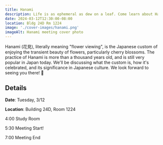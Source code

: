```yaml
---
title: Hanami
description: Life is as ephemeral as dew on a leaf. Come learn about Hanami and the transience of cherry blossoms!
date: 2024-03-12T12:30:00-08:00
location: Bldg 24D Rm 1224
image: './cover-images/hanami.png'
imageAlt: Hanami meeting cover photo
---
```


Hanami (花見), literally meaning "flower viewing", is the Japanese custom of enjoying the transient beauty of flowers, particularly cherry blossoms. The practice of Hanami is more than a thousand years old, and is still very popular in Japan today. We'll be discussing what the custom is, how it's celebrated, and its significance in Japanese culture. We look forward to seeing you there! 🌸

## Details
**Date**: Tuesday, 3/12

**Location**: Building 24D, Room 1224

4:00    Study Room

5:30    Meeting Start!

7:00    Meeting End